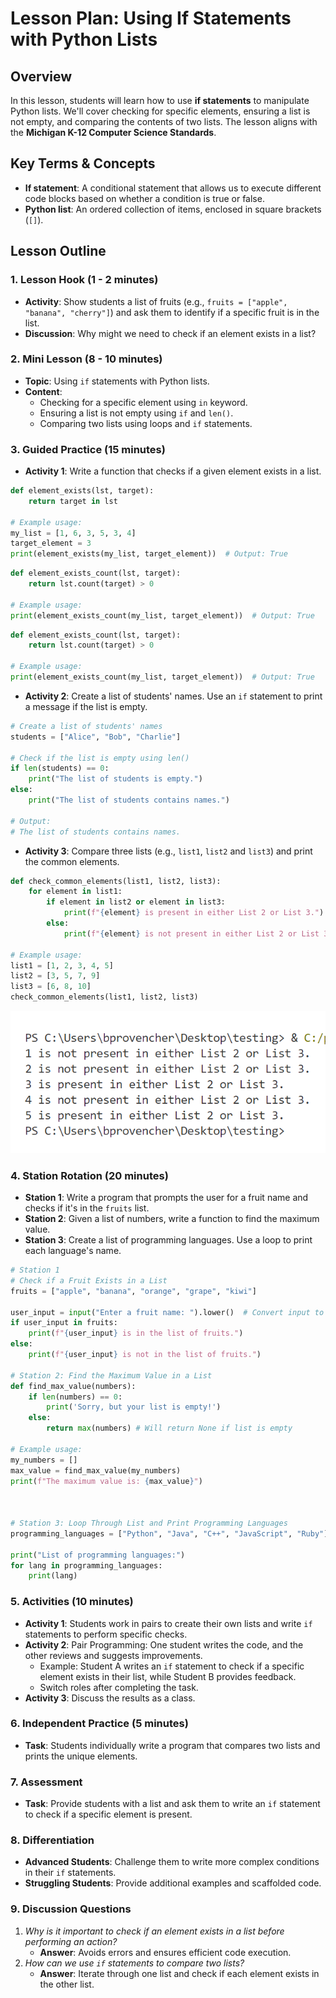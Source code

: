 # Lesson Plan: Using If Statements with Python Lists

## Overview
In this lesson, students will learn how to use **if statements** to manipulate Python lists. We'll cover checking for specific elements, ensuring a list is not empty, and comparing the contents of two lists. The lesson aligns with the **Michigan K-12 Computer Science Standards**.

## Key Terms & Concepts
- **If statement**: A conditional statement that allows us to execute different code blocks based on whether a condition is true or false.
- **Python list**: An ordered collection of items, enclosed in square brackets (`[]`).

## Lesson Outline

### 1. Lesson Hook (1 - 2 minutes)
- **Activity**: Show students a list of fruits (e.g., `fruits = ["apple", "banana", "cherry"]`) and ask them to identify if a specific fruit is in the list.
- **Discussion**: Why might we need to check if an element exists in a list?

### 2. Mini Lesson (8 - 10 minutes)
- **Topic**: Using `if` statements with Python lists.
- **Content**:
    - Checking for a specific element using `in` keyword.
    - Ensuring a list is not empty using `if` and `len()`.
    - Comparing two lists using loops and `if` statements.

### 3. Guided Practice (15 minutes)
- **Activity 1**: Write a function that checks if a given element exists in a list.
```python
def element_exists(lst, target):
    return target in lst

# Example usage:
my_list = [1, 6, 3, 5, 3, 4]
target_element = 3
print(element_exists(my_list, target_element))  # Output: True
```
```python
def element_exists_count(lst, target):
    return lst.count(target) > 0

# Example usage:
print(element_exists_count(my_list, target_element))  # Output: True
```
```python
def element_exists_count(lst, target):
    return lst.count(target) > 0

# Example usage:
print(element_exists_count(my_list, target_element))  # Output: True
```
- **Activity 2**: Create a list of students' names. Use an `if` statement to print a message if the list is empty.
```python
# Create a list of students' names
students = ["Alice", "Bob", "Charlie"]

# Check if the list is empty using len()
if len(students) == 0:
    print("The list of students is empty.")
else:
    print("The list of students contains names.")

# Output:
# The list of students contains names.
```
- **Activity 3**: Compare three lists (e.g., `list1`, `list2` and `list3`) and print the common elements.
```python
def check_common_elements(list1, list2, list3):
    for element in list1:
        if element in list2 or element in list3:
            print(f"{element} is present in either List 2 or List 3.")
        else:
            print(f"{element} is not present in either List 2 or List 3.")

# Example usage:
list1 = [1, 2, 3, 4, 5]
list2 = [3, 5, 7, 9]
list3 = [6, 8, 10]
check_common_elements(list1, list2, list3)
```
![Checking lists for common elements](check-common-list-elements-output.png)


### 4. Station Rotation (20 minutes)
- **Station 1**: Write a program that prompts the user for a fruit name and checks if it's in the `fruits` list.
- **Station 2**: Given a list of numbers, write a function to find the maximum value.
- **Station 3**: Create a list of programming languages. Use a loop to print each language's name.
```python
# Station 1
# Check if a Fruit Exists in a List
fruits = ["apple", "banana", "orange", "grape", "kiwi"]

user_input = input("Enter a fruit name: ").lower()  # Convert input to lowercase
if user_input in fruits:
    print(f"{user_input} is in the list of fruits.")
else:
    print(f"{user_input} is not in the list of fruits.")

# Station 2: Find the Maximum Value in a List
def find_max_value(numbers):
    if len(numbers) == 0:
        print('Sorry, but your list is empty!')
    else:
        return max(numbers) # Will return None if list is empty

# Example usage:
my_numbers = []
max_value = find_max_value(my_numbers)
print(f"The maximum value is: {max_value}")



# Station 3: Loop Through List and Print Programming Languages
programming_languages = ["Python", "Java", "C++", "JavaScript", "Ruby"]

print("List of programming languages:")
for lang in programming_languages:
    print(lang)


```
### 5. Activities (10 minutes)
- **Activity 1**: Students work in pairs to create their own lists and write `if` statements to perform specific checks.
- **Activity 2**: Pair Programming: One student writes the code, and the other reviews and suggests improvements.
    - Example: Student A writes an `if` statement to check if a specific element exists in their list, while Student B provides feedback.
    - Switch roles after completing the task.
- **Activity 3**: Discuss the results as a class.

### 6. Independent Practice (5 minutes)
- **Task**: Students individually write a program that compares two lists and prints the unique elements.

### 7. Assessment
- **Task**: Provide students with a list and ask them to write an `if` statement to check if a specific element is present.

### 8. Differentiation
- **Advanced Students**: Challenge them to write more complex conditions in their `if` statements.
- **Struggling Students**: Provide additional examples and scaffolded code.

### 9. Discussion Questions
1. *Why is it important to check if an element exists in a list before performing an action?*
    - **Answer**: Avoids errors and ensures efficient code execution.
2. *How can we use `if` statements to compare two lists?*
    - **Answer**: Iterate through one list and check if each element exists in the other list.

